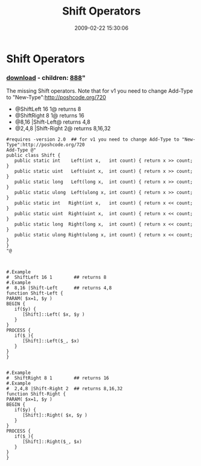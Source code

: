 ﻿---
pid:            887
parent:         0
children:       888
poster:         Joel Bennett
title:          Shift Operators
date:           2009-02-22 15:30:06
format:         posh
---

# Shift Operators

### [download](887.ps1) - children: [888](888.md)"

The missing Shift operators. Note that for v1 you need to change Add-Type to "New-Type":http://poshcode.org/720

* @ShiftLeft 16 1@ returns 8
* @ShiftRight 8 1@ returns 16
* @8,16 |Shift-Left@ returns 4,8
* @2,4,8 |Shift-Right 2@ returns 8,16,32



```posh
#requires -version 2.0  ## for v1 you need to change Add-Type to "New-Type":http://poshcode.org/720
Add-Type @"
public class Shift {
   public static int    Left(int x,   int count) { return x >> count; }
   public static uint   Left(uint x,  int count) { return x >> count; }
   public static long   Left(long x,  int count) { return x >> count; }
   public static ulong  Left(ulong x, int count) { return x >> count; }
   public static int   Right(int x,   int count) { return x << count; }
   public static uint  Right(uint x,  int count) { return x << count; }
   public static long  Right(long x,  int count) { return x << count; }
   public static ulong Right(ulong x, int count) { return x << count; }
}
"@



#.Example 
#  ShiftLeft 16 1        ## returns 8
#.Example 
#  8,16 |Shift-Left      ## returns 4,8
function Shift-Left {
PARAM( $x=1, $y )
BEGIN {
   if($y) {
      [Shift]::Left( $x, $y )
   }
}
PROCESS {
   if($_){
      [Shift]::Left($_, $x)
   }
}
}


#.Example 
#  ShiftRight 8 1        ## returns 16
#.Example 
#  2,4,8 |Shift-Right 2  ## returns 8,16,32
function Shift-Right {
PARAM( $x=1, $y )
BEGIN {
   if($y) {
      [Shift]::Right( $x, $y )
   }
}
PROCESS {
   if($_){
      [Shift]::Right($_, $x)
   }
}
}


```
